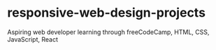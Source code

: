 # responsive-web-design-projects
Aspiring web developer learning through freeCodeCamp, HTML, CSS, JavaScript, React

